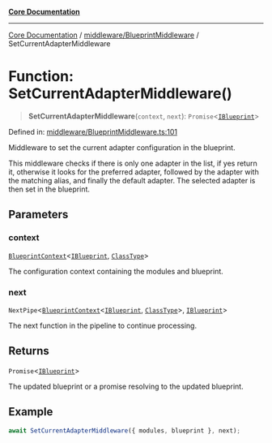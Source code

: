 [**Core Documentation**](../../../README.md)

***

[Core Documentation](../../../README.md) / [middleware/BlueprintMiddleware](../README.md) / SetCurrentAdapterMiddleware

# Function: SetCurrentAdapterMiddleware()

> **SetCurrentAdapterMiddleware**(`context`, `next`): `Promise`\<[`IBlueprint`](../../../declarations/type-aliases/IBlueprint.md)\>

Defined in: [middleware/BlueprintMiddleware.ts:101](https://github.com/stonemjs/core/blob/85781fe5b87769612839dd6b850ba45186d357fa/src/middleware/BlueprintMiddleware.ts#L101)

Middleware to set the current adapter configuration in the blueprint.

This middleware checks if there is only one adapter in the list, if yes return it,
otherwise it looks for the preferred adapter, followed by the adapter with the matching alias,
and finally the default adapter. The selected adapter is then set in the blueprint.

## Parameters

### context

[`BlueprintContext`](../../../declarations/interfaces/BlueprintContext.md)\<[`IBlueprint`](../../../declarations/type-aliases/IBlueprint.md), [`ClassType`](../../../declarations/type-aliases/ClassType.md)\>

The configuration context containing the modules and blueprint.

### next

`NextPipe`\<[`BlueprintContext`](../../../declarations/interfaces/BlueprintContext.md)\<[`IBlueprint`](../../../declarations/type-aliases/IBlueprint.md), [`ClassType`](../../../declarations/type-aliases/ClassType.md)\>, [`IBlueprint`](../../../declarations/type-aliases/IBlueprint.md)\>

The next function in the pipeline to continue processing.

## Returns

`Promise`\<[`IBlueprint`](../../../declarations/type-aliases/IBlueprint.md)\>

The updated blueprint or a promise resolving to the updated blueprint.

## Example

```typescript
await SetCurrentAdapterMiddleware({ modules, blueprint }, next);
```
